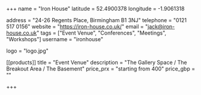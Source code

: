 +++
name = "Iron House"
latitude = 52.4900378
longitude = -1.9061318

address = "24-26 Regents Place, Birmingham B1 3NJ"
telephone = "0121 517 0156"
website = "https://iron-house.co.uk/"
email = "jack@iron-house.co.uk"
tags = ["Event Venue", "Conferences", "Meetings", "Workshops"]
username = "ironhouse"

logo = "logo.jpg"

[[products]]
  title = "Event Venue"
  description = "The Gallery Space / The Breakout Area / The Basement"
  price_prx = "starting from 400"
  price_gbp = ""
  
  
+++

